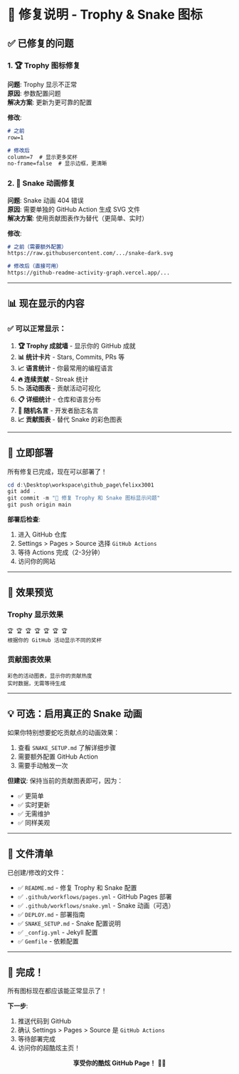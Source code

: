 # 🔧 修复说明 - Trophy & Snake 图标

## ✅ 已修复的问题

### 1. 🏆 Trophy 图标修复
**问题**: Trophy 显示不正常  
**原因**: 参数配置问题  
**解决方案**: 更新为更可靠的配置

**修改**:
```markdown
# 之前
row=1

# 修改后
column=7  # 显示更多奖杯
no-frame=false  # 显示边框，更清晰
```

### 2. 🐍 Snake 动画修复
**问题**: Snake 动画 404 错误  
**原因**: 需要单独的 GitHub Action 生成 SVG 文件  
**解决方案**: 使用贡献图表作为替代（更简单、实时）

**修改**:
```markdown
# 之前（需要额外配置）
https://raw.githubusercontent.com/.../snake-dark.svg

# 修改后（直接可用）
https://github-readme-activity-graph.vercel.app/...
```

---

## 📊 现在显示的内容

### ✅ 可以正常显示：

1. **🏆 Trophy 成就墙** - 显示你的 GitHub 成就
2. **📊 统计卡片** - Stars, Commits, PRs 等
3. **📈 语言统计** - 你最常用的编程语言
4. **🔥 连续贡献** - Streak 统计
5. **📉 活动图表** - 贡献活动可视化
6. **📋 详细统计** - 仓库和语言分布
7. **💭 随机名言** - 开发者励志名言
8. **📈 贡献图表** - 替代 Snake 的彩色图表

---

## 🚀 立即部署

所有修复已完成，现在可以部署了！

```powershell
cd d:\Desktop\workspace\github_page\felixx3001
git add .
git commit -m "🔧 修复 Trophy 和 Snake 图标显示问题"
git push origin main
```

**部署后检查**:
1. 进入 GitHub 仓库
2. Settings > Pages > Source 选择 `GitHub Actions`
3. 等待 Actions 完成（2-3分钟）
4. 访问你的网站

---

## 🎨 效果预览

### Trophy 显示效果
```
🏆 🏆 🏆 🏆 🏆 🏆 🏆
根据你的 GitHub 活动显示不同的奖杯
```

### 贡献图表效果
```
彩色的活动图表，显示你的贡献热度
实时数据，无需等待生成
```

---

## 💡 可选：启用真正的 Snake 动画

如果你特别想要蛇吃贡献点的动画效果：

1. 查看 `SNAKE_SETUP.md` 了解详细步骤
2. 需要额外配置 GitHub Action
3. 需要手动触发一次

**但建议**: 保持当前的贡献图表即可，因为：
- ✅ 更简单
- ✅ 实时更新
- ✅ 无需维护
- ✅ 同样美观

---

## 📝 文件清单

已创建/修改的文件：

- ✅ `README.md` - 修复 Trophy 和 Snake 配置
- ✅ `.github/workflows/pages.yml` - GitHub Pages 部署
- ✅ `.github/workflows/snake.yml` - Snake 动画（可选）
- ✅ `DEPLOY.md` - 部署指南
- ✅ `SNAKE_SETUP.md` - Snake 配置说明
- ✅ `_config.yml` - Jekyll 配置
- ✅ `Gemfile` - 依赖配置

---

## 🎉 完成！

所有图标现在都应该能正常显示了！

**下一步**:
1. 推送代码到 GitHub
2. 确认 Settings > Pages > Source 是 `GitHub Actions`
3. 等待部署完成
4. 访问你的超酷炫主页！

<div align="center">

**享受你的酷炫 GitHub Page！** 🚀✨

</div>
